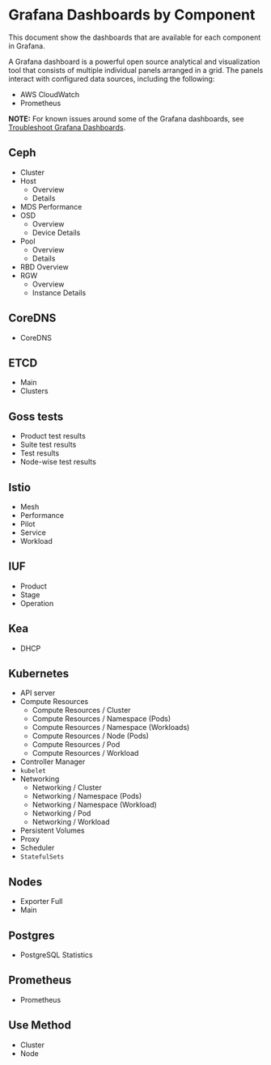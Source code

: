 # Grafana Dashboards by Component

This document show the dashboards that are available for each component in Grafana.

A Grafana dashboard is a powerful open source analytical and visualization tool that consists of multiple individual panels arranged in a grid.
The panels interact with configured data sources, including the following:

- AWS CloudWatch
- Prometheus

**NOTE:** For known issues around some of the Grafana dashboards, see [Troubleshoot Grafana Dashboards](Troubleshoot_Grafana_Dashboard.md).

## Ceph

- Cluster
- Host
  - Overview
  - Details
- MDS Performance
- OSD
  - Overview
  - Device Details
- Pool
  - Overview
  - Details
- RBD Overview
- RGW
  - Overview
  - Instance Details

## CoreDNS

- CoreDNS

## ETCD

- Main
- Clusters

## Goss tests

- Product test results
- Suite test results
- Test results
- Node-wise test results

## Istio

- Mesh
- Performance
- Pilot
- Service
- Workload

## IUF

- Product
- Stage
- Operation

## Kea

- DHCP

## Kubernetes

- API server
- Compute Resources
  - Compute Resources / Cluster
  - Compute Resources / Namespace (Pods)
  - Compute Resources / Namespace (Workloads)
  - Compute Resources / Node (Pods)
  - Compute Resources / Pod
  - Compute Resources / Workload
- Controller Manager
- `kubelet`
- Networking
  - Networking / Cluster
  - Networking / Namespace (Pods)
  - Networking / Namespace (Workload)
  - Networking / Pod
  - Networking / Workload
- Persistent Volumes
- Proxy
- Scheduler
- `StatefulSets`

## Nodes

- Exporter Full
- Main

## Postgres

- PostgreSQL Statistics

## Prometheus

- Prometheus

## Use Method

- Cluster
- Node
